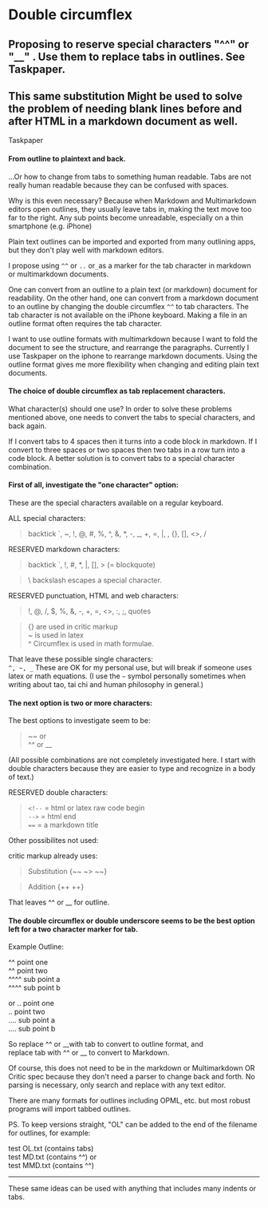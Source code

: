 # Double circumflex

## Proposing to reserve special characters "^^" or "__" . Use them to replace tabs in outlines. See Taskpaper. 
## This same substitution Might be used to solve the problem of needing blank lines before and after HTML in a markdown document  as well. 

Taskpaper

#### From outline to plaintext and back.

...Or how to change from tabs to something human readable. Tabs are not really human readable because they can be confused with spaces.

Why is this even necessary? Because when Markdown and Multimarkdown editors open outlines, they usually leave tabs in, making the text move too far to the right. Any sub points become unreadable, especially on a thin smartphone (e.g. iPhone)

Plain text outlines can be imported and exported from many outlining apps, but they don't play well with markdown editors.

I propose using `^^` or `..`  or`_`as a marker for the tab character in markdown or multimarkdown documents.

One can convert from an outline to a plain text (or markdown) document for readability. On the other hand, one can convert from a markdown document to an outline by changing the double circumflex `^^` to tab characters. The tab character is not available on the iPhone keyboard. Making a file in an outline format often requires the tab character.

I want to use outline formats with multimarkdown because I want to fold the document to see the structure, and rearrange the paragraphs. Currently I use Taskpaper on the iphone to rearrange markdown documents. Using the outline format gives me more flexibility when changing and editing plain text documents.

#### The choice of double circumflex as tab replacement characters.

What character(s) should one use? In order to solve these problems mentioned above, one needs to convert the tabs to special characters, and back again.

If I convert tabs to 4 spaces then it turns into a code block in markdown. If I convert to three spaces or two spaces then two tabs in a row turn into a code block. A better solution is to convert tabs to a special character combination.


#### First of all, investigate the "one character" option:  

These are the special characters available on a regular keyboard.  

ALL special characters:

> backtick \`, ~, !, @, #, %, ^, &, *, -, _, +, =, |, \, {}, [], <>, /

RESERVED markdown characters:

> backtick \`, !, #, *, |, [], > (= blockquote)

> \\ backslash escapes a special character.

RESERVED punctuation, HTML and web characters:

> !, @, /, $, %, &, -, +, =, <>, :, ;, quotes

> {} are used in critic markup  
> ~ is used in latex  
> ^ Circumflex is used in math formulae.

That leave these possible single characters:  
`^, ~, _` These are OK for my personal use, but will break if someone uses latex or math equations. (I use the `~` symbol personally sometimes when writing about tao, tai chi and human philosophy in general.)

#### The next option is two or more characters:  

The best options to investigate seem to be:
> ~~ or  
^^  or
__


(All possible combinations are not completely investigated here. I start with double characters because they are easier to type and recognize in a body of text.)

RESERVED double characters:  
> `<!--` = html or latex raw code begin  
> `-->` = html end  
> `==` = a markdown title


Other possibilites not used:    

critic markup already uses:

> Substitution {~~ ~> ~~}  

> Addition {++ ++}  

That leaves ^^ or __ for outline.

#### The double circumflex or double underscore seems to be the best option left for a two character marker for tab.

Example Outline:  

^^ point one  
^^ point two  
^^^^ sub point a  
^^^^ sub point b  

or
.. point one  
.. point two  
.... sub point a  
.... sub point b  

So replace ^^ or __with tab to convert to outline format, and  
replace tab with ^^ or __ to convert to Markdown.

Of course, this does not need to be in the markdown or Multimarkdown OR Critic spec because they don't need a parser to change back and forth. No parsing is necessary, only search and replace with any text editor.

There are many formats for outlines including OPML, etc. but most robust programs will import tabbed outlines.


PS. To keep versions straight, "OL" can be added to the end of the filename for outlines, for example:

test OL.txt  (contains tabs)  
test MD.txt (contains ^^) or  
test MMD.txt (contains ^^)

***

These same ideas can be used with anything that includes many indents or tabs. 


<!--stackedit_data:
eyJoaXN0b3J5IjpbMTAwNTUwNTI2NSw1ODM5ODA2NV19
-->